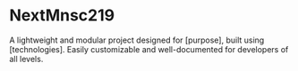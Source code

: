 # NextMnsc219
A lightweight and modular project designed for [purpose], built using [technologies]. Easily customizable and well-documented for developers of all levels.
